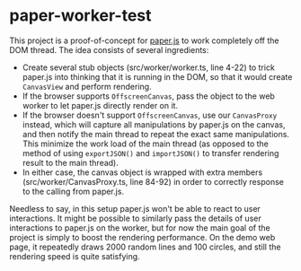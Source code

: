
# paper-worker-test

This project is a proof-of-concept for [paper.js](https://github.com/paperjs/paper.js) to work completely off the DOM thread. The idea consists of several ingredients:

- Create several stub objects (src/worker/worker.ts, line 4-22) to trick paper.js into thinking that it is running in the DOM, so that it would create `CanvasView` and perform rendering.
- If the browser supports `OffscreenCanvas`, pass the object to the web worker to let paper.js directly render on it.
- If the browser doesn't support `OffscreenCanvas`, use our `CanvasProxy` instead, which will capture all manipulations by paper.js on the canvas, and then notify the main thread to repeat the exact same manipulations. This minimize the work load of the main thread (as opposed to the method of using `exportJSON()` and `importJSON()` to transfer rendering result to the main thread).
- In either case, the canvas object is wrapped with extra members (src/worker/CanvasProxy.ts, line 84-92) in order to correctly response to the calling from paper.js.

Needless to say, in this setup paper.js won't be able to react to user interactions. It might be possible to similarly pass the details of user interactions to paper.js on the worker, but for now the main goal of the project is simply to boost the rendering performance. On the demo web page, it repeatedly draws 2000 random lines and 100 circles, and still the rendering speed is quite satisfying.